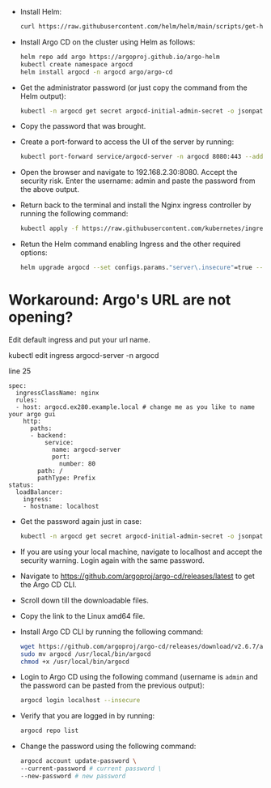 * Install Helm:

  ```bash
  curl https://raw.githubusercontent.com/helm/helm/main/scripts/get-helm-3 | bash
  ```

* Install Argo CD on the cluster using Helm as follows:

  ```bash
  helm repo add argo https://argoproj.github.io/argo-helm
  kubectl create namespace argocd
  helm install argocd -n argocd argo/argo-cd
  ```

* Get the administrator password (or just copy the command from the Helm output):

  ```bash
  kubectl -n argocd get secret argocd-initial-admin-secret -o jsonpath="{.data.password}" | base64 -d
  ```

* Copy the password that was brought.

* Create a port-forward to access the UI of the server by running:

  ```bash
  kubectl port-forward service/argocd-server -n argocd 8080:443 --address="0.0.0.0"
  ```

* Open the browser and navigate to 192.168.2.30:8080. Accept the security risk. Enter the username: admin and paste the password from the above output.

* Return back to the terminal and install the Nginx ingress controller by running the following command:

  ```bash
  kubectl apply -f https://raw.githubusercontent.com/kubernetes/ingress-nginx/master/deploy/static/provider/kind/deploy.yaml
  ```

* Retun the Helm command enabling Ingress and the other required options:

  ```bash
  helm upgrade argocd --set configs.params."server\.insecure"=true --set server.ingress.enabled=true  --set server.ingress.ingressClassName="nginx" -n argocd argo/argo-cd
  ```

# Workaround: Argo's URL are not opening? 
Edit default ingress and put your url name. 

kubectl edit ingress argocd-server -n argocd

line 25

```
spec:
  ingressClassName: nginx
  rules:
  - host: argocd.ex280.example.local # change me as you like to name your argo gui
    http:
      paths:
      - backend:
          service:
            name: argocd-server
            port:
              number: 80
        path: /
        pathType: Prefix
status:
  loadBalancer:
    ingress:
    - hostname: localhost
```

* Get the password again just in case:

  ```bash
  kubectl -n argocd get secret argocd-initial-admin-secret -o jsonpath="{.data.password}" | base64 -d
  ```

* If you are using your local machine, navigate to localhost and accept the security warning. Login again with the same password.

* Navigate to https://github.com/argoproj/argo-cd/releases/latest to get the Argo CD CLI.

* Scroll down till the downloadable files.

* Copy the link to the Linux amd64 file.

* Install Argo CD CLI by running the following command:

  ```bash
  wget https://github.com/argoproj/argo-cd/releases/download/v2.6.7/argocd-linux-amd64
  sudo mv argocd /usr/local/bin/argocd
  chmod +x /usr/local/bin/argocd
  ```

* Login to Argo CD using the following command (username is `admin` and the password can be pasted from the previous output):

  ```bash
  argocd login localhost --insecure
  ```

* Verify that you are logged in by running:

  ```bash
  argocd repo list
  ```

* Change the password using the following command:

  ```bash
  argocd account update-password \
  --current-password # current password \
  --new-password # new password
  ```

  
